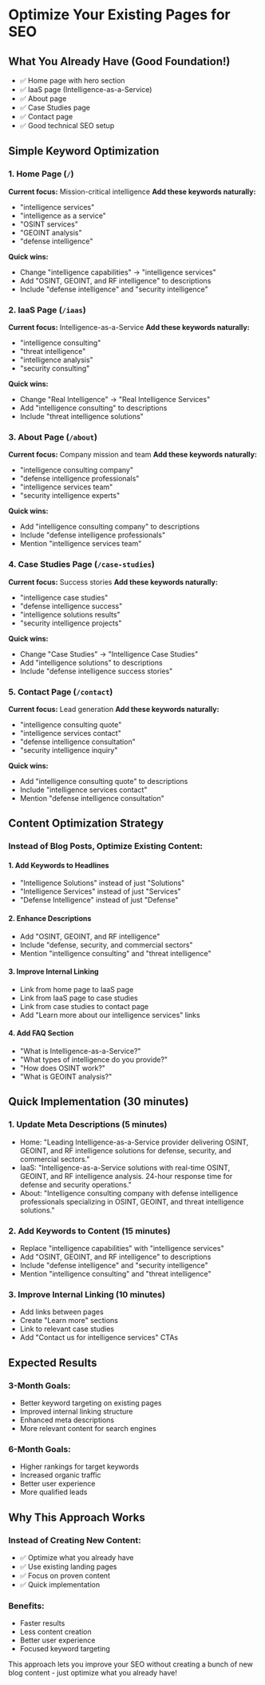 # Optimize Your Existing Pages for SEO

## What You Already Have (Good Foundation!)
- ✅ Home page with hero section
- ✅ IaaS page (Intelligence-as-a-Service)
- ✅ About page
- ✅ Case Studies page
- ✅ Contact page
- ✅ Good technical SEO setup

## Simple Keyword Optimization

### 1. Home Page (`/`)
**Current focus:** Mission-critical intelligence
**Add these keywords naturally:**
- "intelligence services"
- "intelligence as a service"
- "OSINT services"
- "GEOINT analysis"
- "defense intelligence"

**Quick wins:**
- Change "intelligence capabilities" → "intelligence services"
- Add "OSINT, GEOINT, and RF intelligence" to descriptions
- Include "defense intelligence" and "security intelligence"

### 2. IaaS Page (`/iaas`)
**Current focus:** Intelligence-as-a-Service
**Add these keywords naturally:**
- "intelligence consulting"
- "threat intelligence"
- "intelligence analysis"
- "security consulting"

**Quick wins:**
- Change "Real Intelligence" → "Real Intelligence Services"
- Add "intelligence consulting" to descriptions
- Include "threat intelligence solutions"

### 3. About Page (`/about`)
**Current focus:** Company mission and team
**Add these keywords naturally:**
- "intelligence consulting company"
- "defense intelligence professionals"
- "intelligence services team"
- "security intelligence experts"

**Quick wins:**
- Add "intelligence consulting company" to descriptions
- Include "defense intelligence professionals"
- Mention "intelligence services team"

### 4. Case Studies Page (`/case-studies`)
**Current focus:** Success stories
**Add these keywords naturally:**
- "intelligence case studies"
- "defense intelligence success"
- "intelligence solutions results"
- "security intelligence projects"

**Quick wins:**
- Change "Case Studies" → "Intelligence Case Studies"
- Add "intelligence solutions" to descriptions
- Include "defense intelligence success stories"

### 5. Contact Page (`/contact`)
**Current focus:** Lead generation
**Add these keywords naturally:**
- "intelligence consulting quote"
- "intelligence services contact"
- "defense intelligence consultation"
- "security intelligence inquiry"

**Quick wins:**
- Add "intelligence consulting quote" to descriptions
- Include "intelligence services contact"
- Mention "defense intelligence consultation"

## Content Optimization Strategy

### Instead of Blog Posts, Optimize Existing Content:

#### 1. Add Keywords to Headlines
- "Intelligence Solutions" instead of just "Solutions"
- "Intelligence Services" instead of just "Services"
- "Defense Intelligence" instead of just "Defense"

#### 2. Enhance Descriptions
- Add "OSINT, GEOINT, and RF intelligence"
- Include "defense, security, and commercial sectors"
- Mention "intelligence consulting" and "threat intelligence"

#### 3. Improve Internal Linking
- Link from home page to IaaS page
- Link from IaaS page to case studies
- Link from case studies to contact page
- Add "Learn more about our intelligence services" links

#### 4. Add FAQ Section
- "What is Intelligence-as-a-Service?"
- "What types of intelligence do you provide?"
- "How does OSINT work?"
- "What is GEOINT analysis?"

## Quick Implementation (30 minutes)

### 1. Update Meta Descriptions (5 minutes)
- Home: "Leading Intelligence-as-a-Service provider delivering OSINT, GEOINT, and RF intelligence solutions for defense, security, and commercial sectors."
- IaaS: "Intelligence-as-a-Service solutions with real-time OSINT, GEOINT, and RF intelligence analysis. 24-hour response time for defense and security operations."
- About: "Intelligence consulting company with defense intelligence professionals specializing in OSINT, GEOINT, and threat intelligence solutions."

### 2. Add Keywords to Content (15 minutes)
- Replace "intelligence capabilities" with "intelligence services"
- Add "OSINT, GEOINT, and RF intelligence" to descriptions
- Include "defense intelligence" and "security intelligence"
- Mention "intelligence consulting" and "threat intelligence"

### 3. Improve Internal Linking (10 minutes)
- Add links between pages
- Create "Learn more" sections
- Link to relevant case studies
- Add "Contact us for intelligence services" CTAs

## Expected Results

### 3-Month Goals:
- Better keyword targeting on existing pages
- Improved internal linking structure
- Enhanced meta descriptions
- More relevant content for search engines

### 6-Month Goals:
- Higher rankings for target keywords
- Increased organic traffic
- Better user experience
- More qualified leads

## Why This Approach Works

### Instead of Creating New Content:
- ✅ Optimize what you already have
- ✅ Use existing landing pages
- ✅ Focus on proven content
- ✅ Quick implementation

### Benefits:
- Faster results
- Less content creation
- Better user experience
- Focused keyword targeting

This approach lets you improve your SEO without creating a bunch of new blog content - just optimize what you already have!
